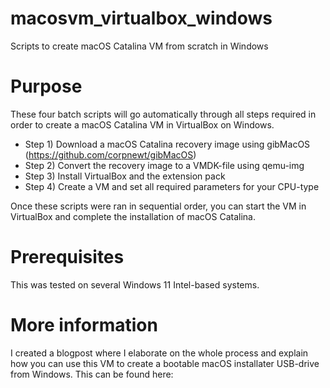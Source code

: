 # macosvm_virtualbox_windows
Scripts to create macOS Catalina VM from scratch in Windows

Purpose
=======
These four batch scripts will go automatically through all steps required in order to create a macOS Catalina VM in VirtualBox on Windows.
- Step 1) Download a macOS Catalina recovery image using gibMacOS (https://github.com/corpnewt/gibMacOS)
- Step 2) Convert the recovery image to a VMDK-file using qemu-img
- Step 3) Install VirtualBox and the extension pack
- Step 4) Create a VM and set all required parameters for your CPU-type

Once these scripts were ran in sequential order, you can start the VM in VirtualBox and complete the installation of macOS Catalina.

Prerequisites
=============
This was tested on several Windows 11 Intel-based systems.

More information
================
I created a blogpost where I elaborate on the whole process and explain how you can use this VM to create a bootable macOS installater USB-drive from Windows.
This can be found here:
